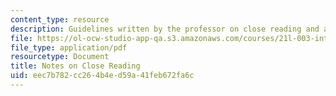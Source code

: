 ```yaml
---
content_type: resource
description: Guidelines written by the professor on close reading and analysis.
file: https://ol-ocw-studio-app-qa.s3.amazonaws.com/courses/21l-003-introduction-to-fiction-fall-2003/eec7b782cc264b4ed59a41feb672fa6c_notes_on_close_reading.pdf
file_type: application/pdf
resourcetype: Document
title: Notes on Close Reading
uid: eec7b782-cc26-4b4e-d59a-41feb672fa6c
---
```

